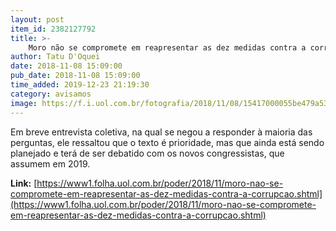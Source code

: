 ```yaml
---
layout: post
item_id: 2382127792
title: >-
    Moro não se compromete em reapresentar as dez medidas contra a corrupção
author: Tatu D'Oquei
date: 2018-11-08 15:09:00
pub_date: 2018-11-08 15:09:00
time_added: 2019-12-23 21:19:30
category: avisamos
image: https://f.i.uol.com.br/fotografia/2018/11/08/15417000055be479a536912_1541700005_3x2_rt.jpg
---
```


Em breve entrevista coletiva, na qual se negou a responder à maioria das perguntas, ele ressaltou que o texto é prioridade, mas que ainda está sendo planejado e terá de ser debatido com os novos congressistas, que assumem em 2019.

**Link:** [https://www1.folha.uol.com.br/poder/2018/11/moro-nao-se-compromete-em-reapresentar-as-dez-medidas-contra-a-corrupcao.shtml](https://www1.folha.uol.com.br/poder/2018/11/moro-nao-se-compromete-em-reapresentar-as-dez-medidas-contra-a-corrupcao.shtml)

